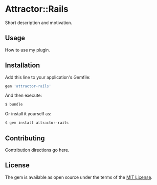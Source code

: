 # Attractor::Rails
Short description and motivation.

## Usage
How to use my plugin.

## Installation
Add this line to your application's Gemfile:

```ruby
gem 'attractor-rails'
```

And then execute:
```bash
$ bundle
```

Or install it yourself as:
```bash
$ gem install attractor-rails
```

## Contributing
Contribution directions go here.

## License
The gem is available as open source under the terms of the [MIT License](https://opensource.org/licenses/MIT).
